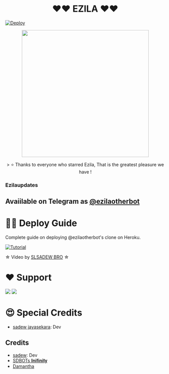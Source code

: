 <h1 align="center"><b> ❤️❤️  EZILA  ❤️❤️</b></h1>

[![Deploy](https://www.herokucdn.com/deploy/button.svg)](https://heroku.com/deploy?template=https://github.com/sadew451/Ezila)
<p align="center"><a href="https://t.me/Ezila_Updates"><img src="https://telegra.ph/file/7bb512fd4c29eb943a13a.jpg" width="400"></a></p>
<p align="center">
> ⭐️ Thanks to everyone who starred Ezila, That is the greatest pleasure we have !

### Ezilaupdates
## Avaiilable on Telegram as [@ezilaotherbot](https://t.me/ezilaotherbot)

# 🧙‍♀️ Deploy Guide
Complete guide on deploying @ezilaotherbot's clone on Heroku.

[![Tutorial](https://yt-embed.herokuapp.com/embed?v=9vYgMk2k-dQ)](https://youtu.be/9vYgMk2k-dQ)

☆ Video by [SLSADEW BRO](https://www.youtube.com/channel/UCdSBUUQ1v0_IIElBR_1B72w) ☆

# ❤️ Support
<a href="https://t.me/Ezila_Support"><img src="https://img.shields.io/badge/Join-Telegram%20Channel-red.svg?logo=Telegram"></a>
<a href="https://t.me/Ezila_Updates"><img src="https://img.shields.io/badge/Join-Telegram%20Group-blue.svg?logo=telegram"></a>
 
 # 😍 Special Credits
 
 - [sadew jayasekara](https://github.com/sadew451): Dev

 
 ## Credits

- [sadew](https://github.com/sadew451): Dev
- [SDBOTs 𝐈𝐧𝐢𝐟𝐢𝐧𝐢𝐭𝐲](https://t.me/SDBOTs_inifinity)
- [Damantha](https://github.com/Damantha126)
